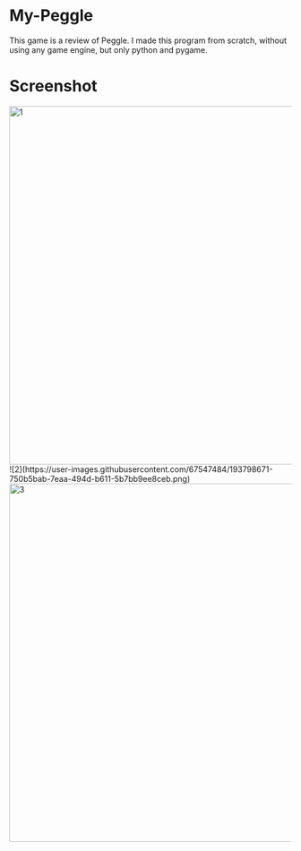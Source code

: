 # My-Peggle
This game is a review of Peggle. I made this program from scratch, without using  any game engine, but only python and pygame. 
# Screenshot
<img width="640" alt="1" src="https://user-images.githubusercontent.com/67547484/193798662-c65530fa-8819-4ef9-93fb-0b83640143a1.png">
![2](https://user-images.githubusercontent.com/67547484/193798671-750b5bab-7eaa-494d-b611-5b7bb9ee8ceb.png)
<img width="640" alt="3" src="https://user-images.githubusercontent.com/67547484/193798684-dfebbfa0-13e6-4631-942d-c457fe3dcc5b.png">
